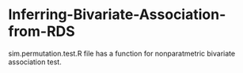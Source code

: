 # Inferring-Bivariate-Association-from-RDS

sim.permutation.test.R file has a function for nonparatmetric bivariate association test. 

